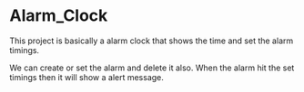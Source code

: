 # Alarm_Clock
This project is basically a alarm clock that shows the time and set the alarm timings.

We can create or set the alarm and delete it also.
When the alarm hit the set timings then it will show a alert message.
